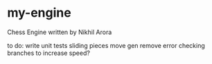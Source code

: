 # my-engine
Chess Engine written by Nikhil Arora

to do:
write unit tests
sliding pieces
move gen
remove error checking branches to increase speed?